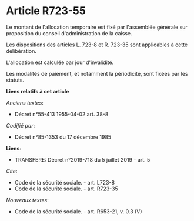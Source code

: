 # Article R723-55

Le montant de l'allocation temporaire est fixé par l'assemblée générale sur proposition du conseil d'administration de la
caisse. 

Les dispositions des articles L. 723-8 et R. 723-35 sont applicables à cette délibération. 

L'allocation est calculée par jour d'invalidité. 

Les modalités de paiement, et notamment la périodicité, sont fixées par les statuts.

**Liens relatifs à cet article**

_Anciens textes_:

  - Décret n°55-413 1955-04-02 art. 38-8

_Codifié par_:

  - Décret n°85-1353 du 17 décembre 1985

**Liens**:

  - TRANSFERE: Décret n°2019-718 du 5 juillet 2019 - art. 5

_Cite_:

  - Code de la sécurité sociale. - art. L723-8
  - Code de la sécurité sociale. - art. R723-35

_Nouveaux textes_:

  - Code de la sécurité sociale. - art. R653-21, v. 0.3 (V)
